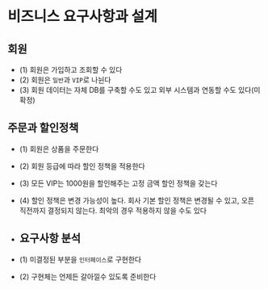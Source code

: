 # 비즈니스 요구사항과 설계

## 회원
- (1) 회원은 가입하고 조회할 수 있다
- (2) 회원은 `일반`과 `VIP`로 나뉜다
- (3) 회원 데이터는 자체 DB를 구축할 수도 있고 외부 시스템과 연동할 수도 있다(미확정)

## 주문과 할인정책
- (1) 회원은 상품을 주문한다
- (2) 회원 등급에 따라 할인 정책을 적용한다
- (3) 모든 VIP는 1000원을 할인해주는 고정 금액 할인 정책을 갖는다
- (4) 할인 정책은 변경 가능성이 높다. 회사 기본 할인 정책은 변경될 수 있고, 오픈 직전까지 결정되지 않는다. 최악의 경우 적용하지 않을 수도 있다

- ## 요구사항 분석
- (1) 미결정된 부분을 `인터페이스`로 구현한다
- (2) 구현체는 언제든 갈아낄수 있도록 준비한다
